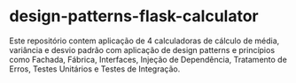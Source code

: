 # design-patterns-flask-calculator

Este repositório contem aplicação de 4 calculadoras de cálculo de média, variância e desvio padrão com aplicação de design patterns e princípios como Fachada, Fábrica, Interfaces, Injeção de Dependência, Tratamento de Erros, Testes Unitários e Testes de Integração.